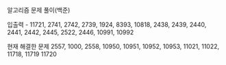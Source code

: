 알고리즘 문제 풀이(백준)

입출력 - 
11721, 2741, 
2742, 2739, 1924, 8393, 10818, 2438, 2439, 2440, 
2441, 2442, 2445, 2522, 2446, 10991, 10992

현재 해결한 문제 2557, 1000, 2558, 10950, 10951, 10952, 10953, 11021, 11022, 11718, 11719
11720   
